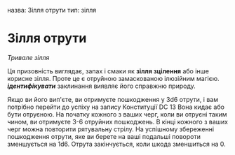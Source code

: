 назва: Зілля отрути тип: зілля

# Зілля отрути
_Тривале зілля_

Ця призовність виглядає, запах і смаки як **зілля зцілення** або інше корисне зілля. Проте це є отруйною замаскованою ілюзійним магією. **_ідентифікувати_** заклинання виявляє його справжню природу.

Якщо ви його вип'єте, ви отримуєте пошкодження у 3d6 отрути, і вам потрібно перейти до успіху на запису Конституції DC 13 Вона кидає або бути отруєною. На початку кожного з ваших черг, коли ви отруєні таким чином, ви отримуєте 3-6 отруйних пошкоджень. В кінці кожного з ваших черг можна повторити рятувальну стрілу. На успішному збереженні пошкодження отрути, яке ви берете на ваші подальші повороти зменшується на 1d6. Отрута закінчується, коли шкода зменшиться на 0. 